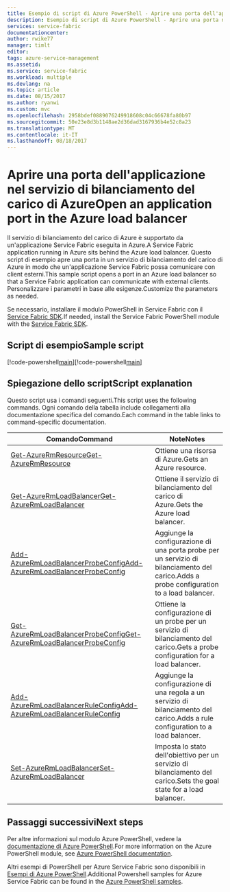 ```yaml
---
title: Esempio di script di Azure PowerShell - Aprire una porta dell'applicazione nel servizio di bilanciamento del carico | Microsoft Docs
description: Esempio di script di Azure PowerShell - Aprire una porta nel servizio di bilanciamento del carico di Azure per un'applicazione Service Fabric.
services: service-fabric
documentationcenter: 
author: rwike77
manager: timlt
editor: 
tags: azure-service-management
ms.assetid: 
ms.service: service-fabric
ms.workload: multiple
ms.devlang: na
ms.topic: article
ms.date: 08/15/2017
ms.author: ryanwi
ms.custom: mvc
ms.openlocfilehash: 2958bdef0889076249918608c04c66678fa80b97
ms.sourcegitcommit: 50e23e8d3b1148ae2d36dad3167936b4e52c8a23
ms.translationtype: MT
ms.contentlocale: it-IT
ms.lasthandoff: 08/18/2017
---
```

# <a name="open-an-application-port-in-the-azure-load-balancer"></a><span data-ttu-id="bb879-103">Aprire una porta dell'applicazione nel servizio di bilanciamento del carico di Azure</span><span class="sxs-lookup"><span data-stu-id="bb879-103">Open an application port in the Azure load balancer</span></span>

<span data-ttu-id="bb879-104">Il servizio di bilanciamento del carico di Azure è supportato da un'applicazione Service Fabric eseguita in Azure.</span><span class="sxs-lookup"><span data-stu-id="bb879-104">A Service Fabric application running in Azure sits behind the Azure load balancer.</span></span> <span data-ttu-id="bb879-105">Questo script di esempio apre una porta in un servizio di bilanciamento del carico di Azure in modo che un'applicazione Service Fabric possa comunicare con client esterni.</span><span class="sxs-lookup"><span data-stu-id="bb879-105">This sample script opens a port in an Azure load balancer so that a Service Fabric application can communicate with external clients.</span></span> <span data-ttu-id="bb879-106">Personalizzare i parametri in base alle esigenze.</span><span class="sxs-lookup"><span data-stu-id="bb879-106">Customize the parameters as needed.</span></span> 

<span data-ttu-id="bb879-107">Se necessario, installare il modulo PowerShell in Service Fabric con il [Service Fabric SDK](../service-fabric-get-started.md).</span><span class="sxs-lookup"><span data-stu-id="bb879-107">If needed, install the Service Fabric PowerShell module with the [Service Fabric SDK](../service-fabric-get-started.md).</span></span> 

## <a name="sample-script"></a><span data-ttu-id="bb879-108">Script di esempio</span><span class="sxs-lookup"><span data-stu-id="bb879-108">Sample script</span></span>

<span data-ttu-id="bb879-109">[!code-powershell[main](../../../powershell_scripts/service-fabric/open-port-in-load-balancer/open-port-in-load-balancer.ps1 "Aprire una porta nel servizio di bilanciamento del carico")]</span><span class="sxs-lookup"><span data-stu-id="bb879-109">[!code-powershell[main](../../../powershell_scripts/service-fabric/open-port-in-load-balancer/open-port-in-load-balancer.ps1 "Open a port in the load balancer")]</span></span>

## <a name="script-explanation"></a><span data-ttu-id="bb879-110">Spiegazione dello script</span><span class="sxs-lookup"><span data-stu-id="bb879-110">Script explanation</span></span>

<span data-ttu-id="bb879-111">Questo script usa i comandi seguenti.</span><span class="sxs-lookup"><span data-stu-id="bb879-111">This script uses the following commands.</span></span> <span data-ttu-id="bb879-112">Ogni comando della tabella include collegamenti alla documentazione specifica del comando.</span><span class="sxs-lookup"><span data-stu-id="bb879-112">Each command in the table links to command-specific documentation.</span></span>

| <span data-ttu-id="bb879-113">Comando</span><span class="sxs-lookup"><span data-stu-id="bb879-113">Command</span></span> | <span data-ttu-id="bb879-114">Note</span><span class="sxs-lookup"><span data-stu-id="bb879-114">Notes</span></span> |
|---|---|
| [<span data-ttu-id="bb879-115">Get-AzureRmResource</span><span class="sxs-lookup"><span data-stu-id="bb879-115">Get-AzureRmResource</span></span>](/powershell/module/azurerm.resources/get-azurermresource) | <span data-ttu-id="bb879-116">Ottiene una risorsa di Azure.</span><span class="sxs-lookup"><span data-stu-id="bb879-116">Gets an Azure resource.</span></span>  |
| [<span data-ttu-id="bb879-117">Get-AzureRmLoadBalancer</span><span class="sxs-lookup"><span data-stu-id="bb879-117">Get-AzureRmLoadBalancer</span></span>](/powershell/module/azurerm.network/get-azurermloadbalancer) | <span data-ttu-id="bb879-118">Ottiene il servizio di bilanciamento del carico di Azure.</span><span class="sxs-lookup"><span data-stu-id="bb879-118">Gets the Azure load balancer.</span></span> |
| [<span data-ttu-id="bb879-119">Add-AzureRmLoadBalancerProbeConfig</span><span class="sxs-lookup"><span data-stu-id="bb879-119">Add-AzureRmLoadBalancerProbeConfig</span></span>](/powershell/module/azurerm.network/add-azurermloadbalancerprobeconfig) | <span data-ttu-id="bb879-120">Aggiunge la configurazione di una porta probe per un servizio di bilanciamento del carico.</span><span class="sxs-lookup"><span data-stu-id="bb879-120">Adds a probe configuration to a load balancer.</span></span>|
| [<span data-ttu-id="bb879-121">Get-AzureRmLoadBalancerProbeConfig</span><span class="sxs-lookup"><span data-stu-id="bb879-121">Get-AzureRmLoadBalancerProbeConfig</span></span>](/powershell/module/azurerm.network/get-azurermloadbalancerprobeconfig) | <span data-ttu-id="bb879-122">Ottiene la configurazione di un probe per un servizio di bilanciamento del carico.</span><span class="sxs-lookup"><span data-stu-id="bb879-122">Gets a probe configuration for a load balancer.</span></span> |
| [<span data-ttu-id="bb879-123">Add-AzureRmLoadBalancerRuleConfig</span><span class="sxs-lookup"><span data-stu-id="bb879-123">Add-AzureRmLoadBalancerRuleConfig</span></span>](/powershell/module/azurerm.network/add-azurermloadbalancerruleconfig) | <span data-ttu-id="bb879-124">Aggiunge la configurazione di una regola a un servizio di bilanciamento del carico.</span><span class="sxs-lookup"><span data-stu-id="bb879-124">Adds a rule configuration to a load balancer.</span></span> |
| [<span data-ttu-id="bb879-125">Set-AzureRmLoadBalancer</span><span class="sxs-lookup"><span data-stu-id="bb879-125">Set-AzureRmLoadBalancer</span></span>](/powershell/module/azurerm.network/set-azurermloadbalancer) | <span data-ttu-id="bb879-126">Imposta lo stato dell'obiettivo per un servizio di bilanciamento del carico.</span><span class="sxs-lookup"><span data-stu-id="bb879-126">Sets the goal state for a load balancer.</span></span> |

## <a name="next-steps"></a><span data-ttu-id="bb879-127">Passaggi successivi</span><span class="sxs-lookup"><span data-stu-id="bb879-127">Next steps</span></span>

<span data-ttu-id="bb879-128">Per altre informazioni sul modulo Azure PowerShell, vedere la [documentazione di Azure PowerShell](/powershell/azure/overview).</span><span class="sxs-lookup"><span data-stu-id="bb879-128">For more information on the Azure PowerShell module, see [Azure PowerShell documentation](/powershell/azure/overview).</span></span>

<span data-ttu-id="bb879-129">Altri esempi di PowerShell per Azure Service Fabric sono disponibili in [Esempi di Azure PowerShell](../service-fabric-powershell-samples.md).</span><span class="sxs-lookup"><span data-stu-id="bb879-129">Additional Powershell samples for Azure Service Fabric can be found in the [Azure PowerShell samples](../service-fabric-powershell-samples.md).</span></span>
